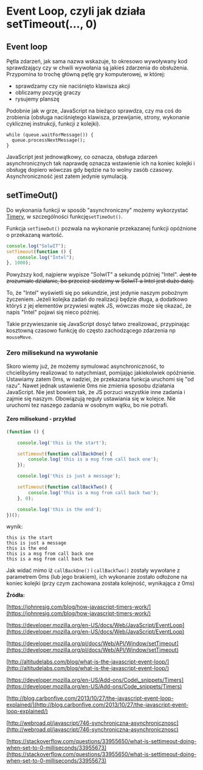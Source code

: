# Event Loop, czyli jak działa setTimeout\(..., 0\)

## Event loop

Pętla zdarzeń, jak sama nazwa wskazuje, to okresowo wywoływany kod sprawdzający czy w chwili wywołania są jakieś zdarzenia do obsłużenia.  Przypomina to trochę  główną pętlę gry komputerowej, w której:

* sprawdzamy czy nie naciśnięto klawisza akcji
* obliczamy pozycję graczy
* rysujemy planszę

Podobnie jak w grze, JavaScript na bieżąco sprawdza, czy ma coś do zrobienia \(obsługa naciśniętego klawisza, przewijanie, strony, wykonanie cyklicznej instrukcji,  funkcji z kolejki\).

```
while (queue.waitForMessage()) {
  queue.processNextMessage();
}
```

JavaScript jest jednowątkowy, co oznacza, obsługa zdarzeń asynchronicznych tak naprawdę oznacza wstawienie ich na koniec kolejki i obsługę dopiero wówczas gdy będzie na to wolny zasób czasowy. Asynchroniczność jest zatem jedynie symulacją.

## setTimeOut\(\)

Do wykonania funkcji w sposób "asynchroniczny"  możemy wykorzystać [Timery](https://developer.mozilla.org/en-US/Add-ons/Code_snippets/Timers), w szczególności  funkcję`setTimeOut()`.

Funkcja `setTimeOut()` pozwala na wykonanie przekazanej funkcji opóźnione o przekazaną wartość.

```js
console.log("SolwIT");
setTimeout(function () {
    console.log("Intel");
}, 1000);
```

Powyższy kod, najpierw wypisze "SolwIT"  a sekundę  później "Intel". ~~Jest to zrozumiałe działanie, bo przecież siedzimy w SolwIT a Intel jest dużo dalej.~~

To, że "Intel" wyświetli się po sekundzie, jest jedynie naszym pobożnym życzeniem. Jeżeli kolejka zadań do realizacji będzie długa, a dodatkowo któryś z jej elementów przywiesi wątek JS, wówczas może się okazać, że napis "Intel" pojawi się nieco później.

Takie przywieszanie się  JavaScript dosyć łatwo zrealizować, przypinając kosztowną czasowo funkcję do często zachodzącego zdarzenia np `mouseMove`.

### Zero milisekund na wywołanie

Skoro wiemy już, że możemy symulować asynchroniczność, to chcielibyśmy realizować to natychmiast, pomijając jakiekolwiek opóźnienie. Ustawiamy zatem 0ms, w nadziei, że przekazana funkcja uruchomi się  "od razu".  Nawet jednak ustawienie 0ms nie zmienia sposobu działania JavaScript.  Nie jest bowiem tak, że JS porzuci wszystkie inne zadania i zajmie się  naszym. Obowiązują reguły ustawiania się w kolejce.  Nie uruchomi tez naszego zadania w osobnym wątku, bo nie potrafi.

#### Zero milisekund - przykład

```js
(function () {

    console.log('this is the start');

    setTimeout(function callBackOne() {
        console.log('this is a msg from call back one');
    });

    console.log('this is just a message');

    setTimeout(function callBackTwo() {
        console.log('this is a msg from call back two');
    }, 0);

    console.log('this is the end');
})();
```

wynik:

```
this is the start
this is just a message
this is the end
this is a msg from call back one
this is a msg from call back two
```

Jak widać mimo iż  `callBackOne()`  i `callBackTwo()` zostały wywołane z parametrem 0ms \(lub jego brakiem\), ich wykonanie zostało odłożone na koniec kolejki \(przy czym zachowana została kolejność, wynikająca z 0ms\)





**Źródła:**

[https://johnresig.com/blog/how-javascript-timers-work/](https://johnresig.com/blog/how-javascript-timers-work/)

[https://developer.mozilla.org/en-US/docs/Web/JavaScript/EventLoop](https://developer.mozilla.org/en-US/docs/Web/JavaScript/EventLoop)

[https://developer.mozilla.org/pl/docs/Web/API/Window/setTimeout](https://developer.mozilla.org/pl/docs/Web/API/Window/setTimeout)

[http://altitudelabs.com/blog/what-is-the-javascript-event-loop/](http://altitudelabs.com/blog/what-is-the-javascript-event-loop/)

[https://developer.mozilla.org/en-US/Add-ons/Code\_snippets/Timers](https://developer.mozilla.org/en-US/Add-ons/Code_snippets/Timers)

[http://blog.carbonfive.com/2013/10/27/the-javascript-event-loop-explained/](http://blog.carbonfive.com/2013/10/27/the-javascript-event-loop-explained/)

[http://webroad.pl/javascript/746-synchroniczna-asynchronicznosc](http://webroad.pl/javascript/746-synchroniczna-asynchronicznosc)

[https://stackoverflow.com/questions/33955650/what-is-settimeout-doing-when-set-to-0-milliseconds/33955673](https://stackoverflow.com/questions/33955650/what-is-settimeout-doing-when-set-to-0-milliseconds/33955673)

